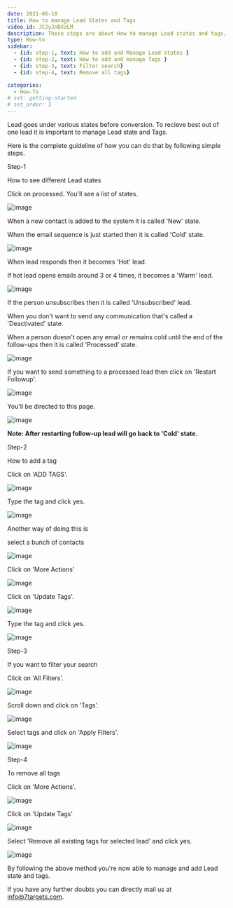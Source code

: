 ```yaml
---
date: 2021-06-18
title: How to manage Lead States and Tags
video_id: JC2yJnBXzLM
description: These steps are about How to manage Lead states and tags, which ultimately helps in better management. Hence, conversion rate is more.
type: How-to
sidebar:
  - {id: step-1, text: How to add and Manage Lead states }
  - {id: step-2, text: How to add and manage Tags }
  - {id: step-3, text: Filter search}
  - {id: step-4, text: Remove all tags}

categories:
  - How-To
# set: getting-started
# set_order: 3
---
```


Lead goes under various states before conversion. To recieve best out of one lead it is important to manage Lead state and Tags.

Here is the complete guideline of how you can do that by following simple steps.

Step-1

How to see different Lead states 

Click on processed. You'll see a list of states.

![image](../../images/Lead-Tags-1.png)

When a new contact is added to the system it is called 'New' state.

When the email sequence is just started then it is called 'Cold' state.

![image](../../images/Lead-Tags-2.png)

When lead responds then it becomes 'Hot' lead.

If hot lead opens emails around 3 or 4 times,  it becomes a 'Warm' lead.

![image](../../images/Lead-Tags-3.png)

If the person unsubscribes then it is called 'Unsubscribed' lead.

When you don't want to send any communication that's called a 'Deactivated' state.

When a person doesn't open any email or remains cold until the end of the follow-ups then it is called 'Processed' state.

![image](../../images/Lead-Tags-4.png)

If you want to send something to a processed lead then click on 'Restart Followup'.

![image](../../images/Lead-Tags-5.png)

You'll be directed to this page.

![image](../../images/Lead-Tags-6.png) 

**Note: After restarting follow-up lead will go back to 'Cold' state.**

Step-2

How to add a tag

Click on 'ADD TAGS'.

![image](../../images/Lead-Tags-7.png)

Type the tag and click yes.

![image](../../images/Lead-Tags-8.png)

Another way of doing this is

select a bunch of contacts 

![image](../../images/Lead-Tags-9.png)

Click on 'More Actions'

![image](../../images/Lead-Tags-10.png)

Click on 'Update Tags'.

![image](../../images/Lead-Tags-11.png) 

Type the tag and click yes.

![image](../../images/Lead-Tags-12.png)

Step-3

If you want to filter your search

Click on 'All Filters'.

![image](../../images/Lead-Tags-13.png)

Scroll down and click on 'Tags'.

![image](../../images/Lead-Tags-14.png)

Select tags and click on 'Apply Filters'.

![image](../../images/Lead-Tags-15.png)

Step-4 

To remove all tags

Click on 'More Actions'.

![image](../../images/Lead-Tags-16.png) 

Click on 'Update Tags'

![image](../../images/Lead-Tags-17.png) 

Select 'Remove all existing tags for selected lead' and click yes.

![image](../../images/Lead-Tags-18.png) 

By following the above method you're now able to manage and add Lead state and tags.

If you have any further doubts you can directly mail us at info@7targets.com.